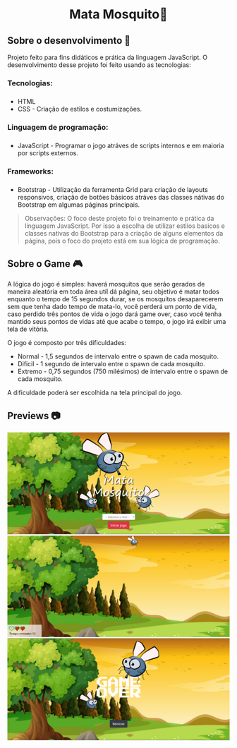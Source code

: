<h1 align="center">Mata Mosquito🦟</h1> 

## Sobre o desenvolvimento 🔎
Projeto feito para fins didáticos e prática da linguagem JavaScript. O desenvolvimento desse projeto foi feito usando as tecnologias:

### Tecnologias: <h3> 
* HTML
* CSS - Criação de estilos e costumizações.

### Linguagem de programação: <h3>
* JavaScript - Programar o jogo atráves de scripts internos e em maioria por scripts externos.

### Frameworks: <h3>
* Bootstrap - Utilização da ferramenta Grid para criação de layouts responsivos, criação de botões básicos atráves das classes nátivas do Bootstrap em algumas páginas principais. 

>Observações: O foco deste projeto foi o treinamento e prática da linguagem JavaScript. Por isso a escolha de utilizar estilos basicos e classes nativas do Bootstrap para a criação de alguns elementos da página, pois o foco do projeto está em sua lógica de programação.

## Sobre o Game 🎮

A lógica do jogo é simples: haverá mosquitos que serão gerados de maneira aleatória em toda área utíl dá página, seu objetivo é matar todos enquanto o tempo de 15 segundos durar, se os mosquitos desaparecerem sem que tenha dado tempo de mata-lo, você perderá um ponto de vida, caso perdido três pontos de vida o jogo dará game over, caso você tenha mantido seus pontos de vidas até que acabe o tempo, o jogo irá exibir uma tela de vitória.

O jogo é composto por três dificuldades:

* Normal - 1,5 segundos de intervalo entre o spawn de cada mosquito.
* Dificil - 1 segundo de intervalo entre o spawn de cada mosquito.
* Extremo - 0,75 segundos (750 milésimos) de intervalo entre o spawn de cada mosquito.

A dificuldade poderá ser escolhida na tela principal do jogo.

## Previews 📷

<div align="center">
    <img src="imagens/preview1.png" width="700">
    <img src="imagens/preview2.png" width="700">
    <img src="imagens/preview3.png" width="700">
</div>